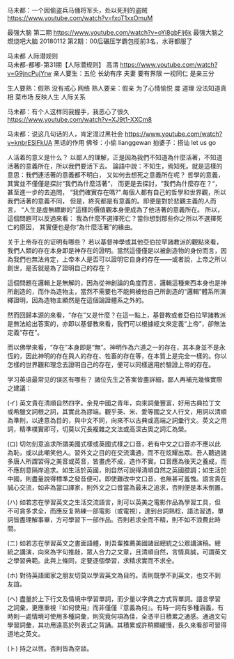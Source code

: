 马未都：一个因偷盗兵马俑将军头，处以死刑的盗贼 https://www.youtube.com/watch?v=fxoT1xxOmuM


最强大脑 第二期 https://www.youtube.com/watch?v=oYi8gbFlj6k
最强大脑之燃烧吧大脑 20180112 第2期：00后碾压学霸包揽前3名，水哥都服了


马未都 人际潜规则  
马未都-都嘟-第31期【人际潜规则】 高清
https://www.youtube.com/watch?v=G9jncPujYrw
亲人要生：五伦  长幼有序  夫妻 要有界限
		  一视同仁 是亲三分

生人要熟：假熟 没有戒心 网络
熟人要亲：假亲  为了心情愉悦 度
道理   没法知道真相
菜市场 反映人生 人际关系

马未都：有个人这样同我握手，我恶心了很久
https://www.youtube.com/watch?v=XJ9t1-XXCm8

马未都：说这几句话的人，肯定混过黑社会
https://www.youtube.com/watch?v=knbrESlFkUA
黑话的作用
佛爷：小偷 lianggewan
拍婆子：搭讪
let us go

人活着的意义是什么？
以鄙人的理解，正是因為我們不知道為什麼活著，不知道活著的意義所在，所以我們要活下去。
論語中說：不知生，焉知死。就是這樣的意思：我們連活著的意義都不明白，
又如何去想死之意義所在呢？
哲學的意義，其實並不僅僅是探討“我們為什麼活著“，
而更是去探討，“我們為什麼存在？“，甚至進一步的去追問，
“我們確實存在嗎?".每個人都有自己的哲學和世界觀，所以我們活著的意義不同，
但是，終究都是有意義的。即便是對於悲觀主義的人而言，
“人生是虛無縹緲的”這樣的價值觀本身便成為了他活著的意義所在。
所以，這個問題可以反過來看：
我為什麼不選擇死亡？當你想到那些你之所以不選擇死亡的原因，
其實便也是你“為什麼活著”的緣由。

关于上帝存在的证明有哪些？
若以基督神學或其他亞伯拉罕諸教派的觀點來看，我們人類的存在本身即是神存在的證明。當然這僅僅是以被創造物的身份而言，因為我們也無法肯定，上帝本人是否可以證明它自身的存在——或者說，上帝之所以創世，是否就是為了證明自己的存在？ 

這個問題在邏輯上是無解的，因為從神創論的角度而言，邏輯這種東西本身也是神所創造的，而作為造物主，當然不需要也不能夠被他自己所創造的“邏輯”體系所演繹證明，因為造物主顯然是在這個論證體系之外的。 

然而回歸本源的來看，“存在”又是什麼？在這一點上，基督教或者亞伯拉罕諸教派是無法給出答案的，亦即以基督教來看，我們可以根據經文來定義“上帝”，卻無法定義“存在”。

而以佛學來看，“存在”本身即是“無”。神明作為六道之一的存在，其本身並不是永恆的，因此神明的存在與人的存在、牲畜的存在等，在本質上是完全一樣的。你以怎樣的世界觀和理念去證明自己的存在，便可以同樣適用於驗證上帝的存在。 


学习英语最常见的误区有哪些？
諸位先生之答案皆盡詳細，鄙人再補充幾條實際之建議：

(イ) 英文貴在清順自然四字。余見中國之青年，向來詞彙豐富，好用古典拉丁文或希臘文詞根之詞，其實此為謬端。觀乎英、米、愛等國之文人行文，用詞以清順為準則，以達意為目的，與中文不同，向來不以古典或高端之詞彙行文。英文之用詞，精準樸實即可，切莫以冗長複雜之文法或高深古奧之詞汇為榮。

(ロ) 切勿刻意追求所謂美國式樣或英國式樣之口音，若有中文之口音亦不應以此為恥，或以此嘲笑他人。習外文之目的在交流溝通，而不在炫耀出眾。吾人聽過諸多唐人所謂習得之美音或英音，皆畫虎不成，造作不實。口音應為後天之養成，而不應刻意隔岸追求。如生活於英國，則自然可說得清順自然之英國腔調；如生活於中國，則盡量說得標準之發音便可。即使難改中文口音，也無甚可羞愧。語言貴在誠心交流，如非為當口譯家，則外文之口音當為最末之追求，否則便是本末倒置。

(ハ) 如若志在學習英文之生活交流語言，則可以英美之電影作品為學習工具，但不可貪多求全，而應反复熟練一部電影（或電視），達到台詞熟稔，語法習透，單詞皆盡理解事畢，方可學習下一部作品。否則若求全而不精，則不如不浪費此時間。

(ニ) 如若志在學習英文之書面語體，則吾輩推薦美國諸屆總統之公眾講演稿。總統之講演，向來為字句推敲，眾人合力之文章，且清順自然，言情真誠，可謂英文之學習典範。此與上條同，定要逐個學習，求精求實而不求全。

(ホ) 對待英語國家之朋友切莫以學習英文為目的。否則既學不到英文，也交不到友誼。

(ヘ) 盡量於上下行文及情境中學習單詞，而少量以字典之方式背單詞。語言學習之詞彙，更應重視『如何使用』而非僅僅『意義為何』。有時一詞有多種涵義，有時則一處情境可使用多種詞彙，則究竟何項為佳，全憑平日積累之通感。通過文句學習詞彙，其功用遠高於列表式之背誦。其積累或許稍顯緩慢，長久來看卻可習得道地之英文。

(ト) 持之以恆。否則皆為空談。

